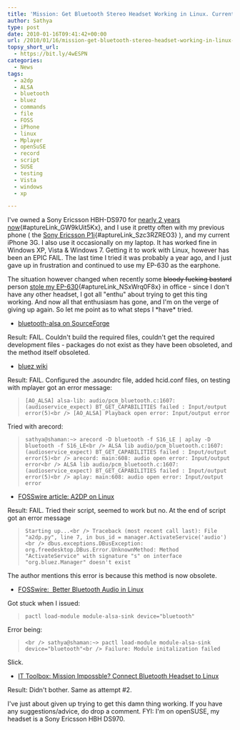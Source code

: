```yaml
---
title: 'Mission: Get Bluetooth Stereo Headset Working in Linux. Current Status: EPIC FAIL'
author: Sathya
type: post
date: 2010-01-16T09:41:42+00:00
url: /2010/01/16/mission-get-bluetooth-stereo-headset-working-in-linux-current-status-epic-fail/
topsy_short_url:
  - https://bit.ly/4wESPN
categories:
  - News
tags:
  - a2dp
  - ALSA
  - bluetooth
  - bluez
  - commands
  - file
  - FOSS
  - iPhone
  - linux
  - Mplayer
  - openSuSE
  - record
  - script
  - SUSE
  - testing
  - Vista
  - windows
  - xp

---
```

I've owned a Sony Ericsson HBH-DS970 for [nearly 2 years now][1]{#aptureLink_GW9kUit5Kx}, and I use it pretty often with my previous phone ( the [Sony Ericsson P1i][2]{#aptureLink_Szc3RZREO3} ), and my current iPhone 3G. I also use it occasionally on my laptop. It has worked fine in Windows XP, Vista & Windows 7. Getting it to work with Linux, however has been an EPIC FAIL. The last time I tried it was probably a year ago, and I just gave up in frustration and continued to use my EP-630 as the earphone.

<!--more-->

The situation however changed when recently some <span style="text-decoration: line-through;">bloody fucking bastard</span> person [stole my EP-630][3]{#aptureLink_NSxWrq0F8x} in office - since I don't have any other headset, I got all "enthu" about trying to get this ting working. And now all that enthusiasm has gone, and I'm on the verge of giving up again. So let me point as to what steps I \*have\* tried.

  * [bluetooth-alsa on SourceForge][4]

Result: FAIL. Couldn't build the required files, couldn't get the required development files - packages do not exist as they have been obsoleted, and the method itself obsoleted.

  * [bluez wiki][5]

Result: FAIL. Configured the .asoundrc file, added hcid.conf files, on testing with mplayer got an error message:

> `[AO_ALSA] alsa-lib: audio/pcm_bluetooth.c:1607:(audioservice_expect) BT_GET_CAPABILITIES failed : Input/output error(5)<br />
[AO_ALSA] Playback open error: Input/output error`

Tried with arecord:

> `sathya@shaman:~> arecord -D bluetooth -f S16_LE | aplay -D bluetooth -f S16_LE<br />
ALSA lib audio/pcm_bluetooth.c:1607:(audioservice_expect) BT_GET_CAPABILITIES failed : Input/output error(5)<br />
arecord: main:608: audio open error: Input/output error<br />
ALSA lib audio/pcm_bluetooth.c:1607:(audioservice_expect) BT_GET_CAPABILITIES failed : Input/output error(5)<br />
aplay: main:608: audio open error: Input/output error`

  * [FOSSwire article: A2DP on Linux][6]

Result: FAIL. Tried their script, seemed to work but no. At the end of script got an error message

> `Starting up...<br />
Traceback (most recent call last): File "a2dp.py", line 7, in bus_id = manager.ActivateService('audio')<br />
dbus.exceptions.DBusException: org.freedesktop.DBus.Error.UnknownMethod: Method "ActivateService" with signature "s" on interface "org.bluez.Manager" doesn't exist` 

The author mentions this error is because this method is now obsolete.

  * [FOSSwire:  Better Bluetooth Audio in Linux][7]

Got stuck when I issued:

> `pactl load-module module-alsa-sink device="bluetooth"`

Error being:

> `<br />
sathya@shaman:~> pactl load-module module-alsa-sink device="bluetooth"<br />
Failure: Module initalization failed`

Slick.

  * [IT Toolbox: Mission Impossble? Connect Bluetooth Headset to Linux][8]

Result: Didn't bother. Same as attempt #2.

I've just about given up trying to get this damn thing working. If you have any suggestions/advice, do drop a comment. FYI: I'm on openSUSE, my headset is a Sony Ericsson HBH DS970.

 [1]: https://sathyabh.at/2008/05/22/my-bt-headset-is-here/
 [2]: https://sathyabh.at/2008/03/30/sony-ericsson-p1i-review/
 [3]: https://twitter.com/sathyabhat/statuses/7403663222
 [4]: https://bluetooth-alsa.sourceforge.net/build.html
 [5]: https://wiki.bluez.org/wiki/HOWTO/AudioDevices
 [6]: https://fosswire.com/post/2008/1/a2dp-stereo-linux/
 [7]: https://fosswire.com/post/2008/10/better-bluetooth-audio/
 [8]: https://it.toolbox.com/blogs/locutus/mission-impossible-connect-bluetooth-headset-to-linux-35365
